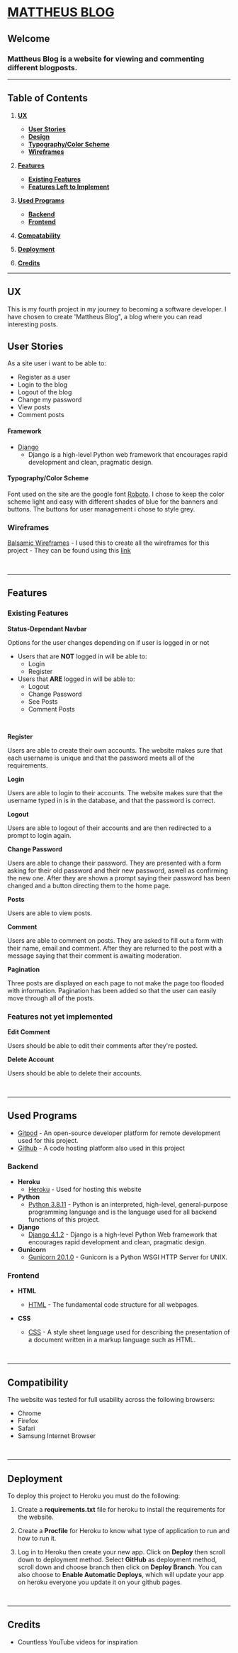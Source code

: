 # [MATTHEUS BLOG](https://my-django-blog-mattheus.herokuapp.com/)

## Welcome

### Mattheus Blog is a website for viewing and commenting different blogposts.


---
## Table of Contents
1. [**UX**](#ux)
    - [**User Stories**](#user-stories)
    - [**Design**](#design)
    - [**Typography/Color Scheme**](#typographycolor-scheme)
    - [**Wireframes**](#wireframes)

2. [**Features**](#features)
    - [**Existing Features**](#existing-features)
    - [**Features Left to Implement**](#features-not-yet-implemented)

3. [**Used Programs**](#used-programs)
    - [**Backend**](#backend)
    - [**Frontend**](#frontend)

4. [**Compatability**](#compatibility)

5. [**Deployment**](#deployment)

6. [**Credits**](#credits)
---
## UX

This is my fourth project in my journey to becoming a software developer. I have chosen to create 'Mattheus Blog", a blog where you can read interesting posts.

## User Stories

As a site user i want to be able to:

- Register as a user
- Login to the blog
- Logout of the blog
- Change my password
- View posts
- Comment posts

#### Framework

- [Django](https://www.djangoproject.com/)
    - Django is a high-level Python web framework that encourages rapid development and clean, pragmatic design.

#### Typography/Color Scheme

Font used on the site are the google font [Roboto](https://fonts.google.com/specimen/Roboto). I chose to keep the color scheme light and easy with different shades of blue for the banners and buttons. The buttons for user management i chose to style grey.

### Wireframes

[Balsamic Wireframes](https://balsamiq.com/)
    - I used this to create all the wireframes for this project
    - They can be found using this [link](https://github.com/MattheusKasa/My-Django-Blog/tree/master/wireframes)

<p>&nbsp;</p>

---

## Features

### Existing Features

**Status-Dependant Navbar**

Options for the user changes depending on if user is logged in or not
- Users that are **NOT** logged in will be able to:
    - Login
    - Register
- Users that **ARE** logged in will be able to:
    - Logout
    - Change Password
    - See Posts
    - Comment Posts

<p>&nbsp;</p>

**Register**

Users are able to create their own accounts. The website makes sure that each username is unique and that the password meets all of the requirements.

**Login**

Users are able to login to their accounts. The website makes sure that the username typed in is in the database, and that the password is correct.

**Logout**

Users are able to logout of their accounts and are then redirected to a prompt to login again.

**Change Password**

Users are able to change their password. They are presented with a form asking for their old password and their new password, aswell as confirming the new one. After they are shown a prompt saying their password has been changed and a button directing them to the home page.

**Posts**

Users are able to view posts.

**Comment**

Users are able to comment on posts. They are asked to fill out a form with their name, email and comment. After they are returned to the post with a message saying that their comment is awaiting moderation.

**Pagination**

Three posts are displayed on each page to not make the page too flooded with information. Pagination has been added so that the user can easily move through all of the posts.

### Features not yet implemented

**Edit Comment**

Users should be able to edit their comments after they're posted.

**Delete Account**

Users should be able to delete their accounts.

<p>&nbsp;</p>

---

## Used Programs
- [Gitpod](https://www.gitpod.io/) - An open-source developer platform for remote development used for this project.
- [Github](https://github.com/) -  A code hosting platform also used in this project

### Backend

- **Heroku**
    - [Heroku](https://www.heroku.com) - Used for hosting this website
- **Python**
    - [Python 3.8.11](https://www.python.org/) - Python is an interpreted, high-level, general-purpose programming language and is the language used for all backend functions of this project.
- **Django**
    - [Django 4.1.2](https://www.djangoproject.com/) - Django is a high-level Python Web framework that encourages rapid development and clean, pragmatic design.
- **Gunicorn**
    - [Gunicorn 20.1.0](https://gunicorn.org/) - Gunicorn is a Python WSGI HTTP Server for UNIX.

### Frontend

- **HTML**
    - [HTML](https://developer.mozilla.org/en-US/docs/Web/Guide/HTML/HTML5) - The fundamental code structure for all webpages.
- **CSS**
    - [CSS](https://sv.wikipedia.org/wiki/Cascading_Style_Sheets) - A style sheet language used for describing the presentation of a document written in a markup language such as HTML.

    <p>&nbsp;</p>

---

## Compatibility

The website was tested for full usability across the following browsers:

- Chrome
- Firefox
- Safari
- Samsung Internet Browser

<p>&nbsp;</p>

---

## Deployment

To deploy this project to Heroku you must do the following:

1. Create a **requirements.txt** file for heroku to install the requirements for the website.

2. Create a **Procfile** for Heroku to know what type of application to run and how to run it.

3. Log in to Heroku then create your new app. Click on **Deploy** then scroll down to deployment method. Select **GitHub** as deployment method, scroll down and choose branch then click on **Deploy Branch**. You can also choose to **Enable Automatic Deploys**, which will update your app on heroku everyone you update it on your github pages.

<p>&nbsp;</p>

---

## Credits 

- Countless YouTube videos for inspiration
